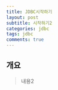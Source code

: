 ```yaml
---
title: JDBC시작하기
layout: post
subtitle: 시작하기2
categories: jdbc
tags: jdbc
comments: true
---
```


## 개요
> 내용2
